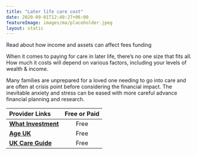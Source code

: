 ```yaml
---
title: "Later life care cost"
date: 2020-09-01T12:49:27+06:00
featureImage: images/ma/placeholder.jpeg
layout: static
---
```


Read about how income and assets can affect fees funding

When it comes to paying for care in later life, there’s no one size that fits all. How much it costs will depend on various factors, including your levels of wealth & income.

Many families are unprepared for a loved one needing to go into care and are often at crisis point before considering the financial impact. The inevitable anxiety and stress can be eased with more careful advance financial planning and research.

| Provider Links      | Free or Paid  |  
| :-----------          | :--------------:      |  
| [**What Investment**](https://www.whatinvestment.co.uk/the-cost-of-care-in-later-life-2621038/) | Free | 
| [**Age UK**](https://www.ageuk.org.uk/information-advice/care/paying-for-care/) | Free | 
| [**UK Care Guide**](https://ukcareguide.co.uk/paying-for-care/) | Free | 
  

<br/><br/>






